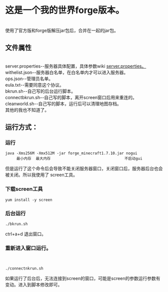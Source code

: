 <h1>这是一个我的世界forge版本。</h1><br>
  使用了官方版和forge版解压jar包后，合并在一起的jar包。<br>

<h2>文件属性</h2><br>
server.properties--服务器具体配置，具体参数wiki <a href="https://minecraft.gamepedia.com/Server.properties">server.properties。</a><br>
withelist.json--服务器白名单，在白名单内才可以进入服务器。<br>
ops.json--管理员名单。<br>
eula.txt--需要同意这个协议。<br>
bkrun.sh--自己写的后台运行脚本。<br>
connectbkrun.sh--自己写的脚本，离开screen窗口后用来重连的。<br>
cleanworld.sh--自己写的脚本，运行后可以清理地图存档。<br>
  其他的我也不知道了。
  

<h2>运行方式：</h2>      
<h3>运行</h3> 

    java -Xms256M -Xmx512M -jar forge_minecraft1.7.10.jar nogui
         最小内存  最大内存                                 不启动gui
但是运行了这个命令后会导致不能关闭服务器窗口，关闭窗口后，服务器后台也会被关闭。所以我使用了 screen工具。     
<h3>下载screen工具</h3>

    yum install -y screen

<h3>后台运行</h3>

    ./bkrun.sh  
    
ctrl+a+d 退出窗口。               
<h3>重新进入窗口运行。</h3><br>

    ./connectnkrun.sh
        
    
如果运行了后台后，无法连接到screen的窗口，可能是screen的参数运行参数有变动。进入到脚本修改即可。
